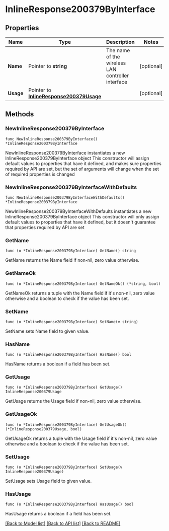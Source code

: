 # InlineResponse200379ByInterface

## Properties

Name | Type | Description | Notes
------------ | ------------- | ------------- | -------------
**Name** | Pointer to **string** | The name of the wireless LAN controller interface | [optional] 
**Usage** | Pointer to [**InlineResponse200379Usage**](InlineResponse200379Usage.md) |  | [optional] 

## Methods

### NewInlineResponse200379ByInterface

`func NewInlineResponse200379ByInterface() *InlineResponse200379ByInterface`

NewInlineResponse200379ByInterface instantiates a new InlineResponse200379ByInterface object
This constructor will assign default values to properties that have it defined,
and makes sure properties required by API are set, but the set of arguments
will change when the set of required properties is changed

### NewInlineResponse200379ByInterfaceWithDefaults

`func NewInlineResponse200379ByInterfaceWithDefaults() *InlineResponse200379ByInterface`

NewInlineResponse200379ByInterfaceWithDefaults instantiates a new InlineResponse200379ByInterface object
This constructor will only assign default values to properties that have it defined,
but it doesn't guarantee that properties required by API are set

### GetName

`func (o *InlineResponse200379ByInterface) GetName() string`

GetName returns the Name field if non-nil, zero value otherwise.

### GetNameOk

`func (o *InlineResponse200379ByInterface) GetNameOk() (*string, bool)`

GetNameOk returns a tuple with the Name field if it's non-nil, zero value otherwise
and a boolean to check if the value has been set.

### SetName

`func (o *InlineResponse200379ByInterface) SetName(v string)`

SetName sets Name field to given value.

### HasName

`func (o *InlineResponse200379ByInterface) HasName() bool`

HasName returns a boolean if a field has been set.

### GetUsage

`func (o *InlineResponse200379ByInterface) GetUsage() InlineResponse200379Usage`

GetUsage returns the Usage field if non-nil, zero value otherwise.

### GetUsageOk

`func (o *InlineResponse200379ByInterface) GetUsageOk() (*InlineResponse200379Usage, bool)`

GetUsageOk returns a tuple with the Usage field if it's non-nil, zero value otherwise
and a boolean to check if the value has been set.

### SetUsage

`func (o *InlineResponse200379ByInterface) SetUsage(v InlineResponse200379Usage)`

SetUsage sets Usage field to given value.

### HasUsage

`func (o *InlineResponse200379ByInterface) HasUsage() bool`

HasUsage returns a boolean if a field has been set.


[[Back to Model list]](../README.md#documentation-for-models) [[Back to API list]](../README.md#documentation-for-api-endpoints) [[Back to README]](../README.md)


